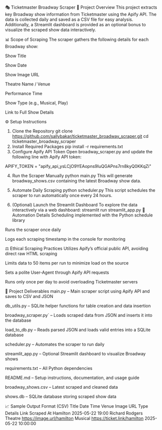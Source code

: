 🎭 Ticketmaster Broadway Scraper
📄 Project Overview
This project extracts key Broadway show information from Ticketmaster using the Apify API. The data is collected daily and saved as a CSV file for easy analysis. Additionally, a Streamlit dashboard is provided as an optional bonus to visualize the scraped show data interactively.

📊 Scope of Scraping
The scraper gathers the following details for each Broadway show:

Show Title

Show Date

Show Image URL

Theatre Name / Venue

Performance Time

Show Type (e.g., Musical, Play)

Link to Full Show Details

⚙️ Setup Instructions
1. Clone the Repository
git clone https://github.com/sallybakar/ticketmaster_broadway_scraper.git
cd ticketmaster_broadway_scraper
2. Install Required Packages
pip install -r requirements.txt
3. Configure Apify API Token
Open broadway_scraper.py and update the following line with Apify API token:

APIFY_TOKEN = "apify_api_ysLCjO9YEAopns9IuQGAPns7rn8kyQ0KKqZi"

4. Run the Scraper Manually
python main.py
This will generate broadway_shows.csv containing the latest Broadway show data.

5. Automate Daily Scraping
python scheduler.py
This script schedules the scraper to run automatically once every 24 hours.

6. (Optional) Launch the Streamlit Dashboard
To explore the data interactively via a web dashboard:
streamlit run streamlit_app.py
📅 Automation Details
Scheduling implemented with the Python schedule library

Runs the scraper once daily

Logs each scraping timestamp in the console for monitoring

⚖️ Ethical Scraping Practices
Utilizes Apify’s official public API, avoiding direct raw HTML scraping

Limits data to 50 items per run to minimize load on the source

Sets a polite User-Agent through Apify API requests

Runs only once per day to avoid overloading Ticketmaster servers

📁 Project Deliverables
main.py – Main scraper script using Apify API and saves to CSV and JSON

db_utils.py – SQLite helper functions for table creation and data insertion

broadway_scraper.py` – Loads scraped data from JSON and inserts it into the database

load_to_db.py – Reads parsed JSON and loads valid entries into a SQLite database

scheduler.py – Automates the scraper to run daily

streamlit_app.py – Optional Streamlit dashboard to visualize Broadway shows

requirements.txt – All Python dependencies

README.md – Setup instructions, documentation, and usage guide

broadway_shows.csv – Latest scraped and cleaned data

shows.db – SQLite database storing scraped show data

📈 Sample Output Format (CSV)
Title	Date	Time	Venue	Image URL	Type	Details Link	Scraped At
Hamilton	2025-05-22	19:00	Richard Rodgers Theatre	https://image.url/hamilton	Musical	https://ticket.link/hamilton	2025-05-22 10:00:00
